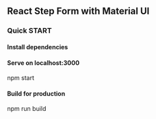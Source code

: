 ## React Step Form with Material UI
### Quick START
#### Install dependencies

#### Serve on localhost:3000
npm start

#### Build for production
npm run build

